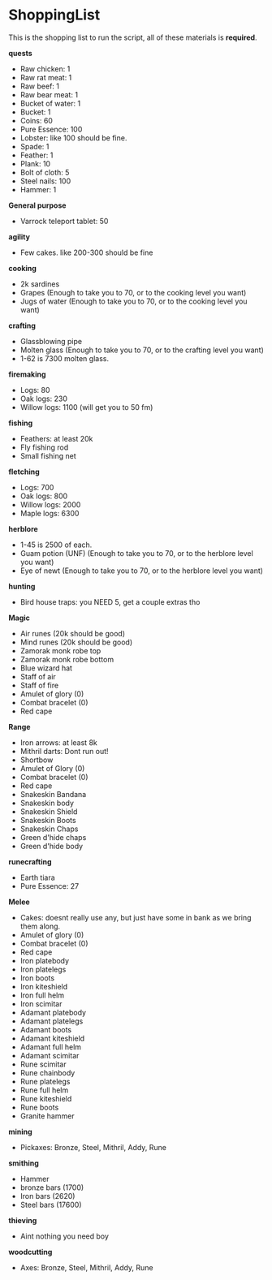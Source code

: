 # ShoppingList
This is the shopping list to run the script, all of these materials is **required**.

**quests**
- Raw chicken: 1
- Raw rat meat: 1
- Raw beef: 1
- Raw bear meat: 1
- Bucket of water: 1
- Bucket: 1
- Coins: 60
- Pure Essence: 100
- Lobster: like 100 should be fine.
- Spade: 1
- Feather: 1
- Plank: 10
- Bolt of cloth: 5
- Steel nails: 100
- Hammer: 1


**General purpose**
- Varrock teleport tablet: 50

**agility**
- Few cakes. like 200-300 should be fine

**cooking**
- 2k sardines
- Grapes (Enough to take you to 70, or to the cooking level you want)
- Jugs of water (Enough to take you to 70, or to the cooking level you want)

**crafting**
- Glassblowing pipe
- Molten glass (Enough to take you to 70, or to the crafting level you want)
- 1-62 is 7300 molten glass.

**firemaking**
- Logs: 80
- Oak logs: 230
- Willow logs: 1100 (will get you to 50 fm)

**fishing**
- Feathers: at least 20k
- Fly fishing rod
- Small fishing net

**fletching**
- Logs: 700
- Oak logs: 800
- Willow logs: 2000
- Maple logs: 6300

**herblore**
- 1-45 is 2500 of each.
- Guam potion (UNF) (Enough to take you to 70, or to the herblore level you want)
- Eye of newt (Enough to take you to 70, or to the herblore level you want)

**hunting**
- Bird house traps: you NEED 5, get a couple extras tho

**Magic**
- Air runes (20k should be good)
- Mind runes (20k should be good)
- Zamorak monk robe top
- Zamorak monk robe bottom
- Blue wizard hat
- Staff of air
- Staff of fire
- Amulet of glory (0)
- Combat bracelet (0)
- Red cape

**Range**
- Iron arrows: at least 8k
- Mithril darts: Dont run out!
- Shortbow
- Amulet of Glory (0)
- Combat bracelet (0)
- Red cape
- Snakeskin Bandana
- Snakeskin body
- Snakeskin Shield
- Snakeskin Boots
- Snakeskin Chaps
- Green d'hide chaps
- Green d'hide body

**runecrafting**
- Earth tiara
- Pure Essence: 27

**Melee**
- Cakes: doesnt really use any, but just have some in bank as we bring them along.
- Amulet of glory (0)
- Combat bracelet (0)
- Red cape
- Iron platebody
- Iron platelegs
- Iron boots
- Iron kiteshield
- Iron full helm
- Iron scimitar
- Adamant platebody
- Adamant platelegs
- Adamant boots
- Adamant kiteshield
- Adamant full helm
- Adamant scimitar
- Rune scimitar
- Rune chainbody
- Rune platelegs
- Rune full helm
- Rune kiteshield
- Rune boots
- Granite hammer

**mining**
- Pickaxes: Bronze, Steel, Mithril, Addy, Rune

**smithing**
- Hammer
- bronze bars (1700)
- Iron bars (2620)
- Steel bars (17600)

**thieving**
- Aint nothing you need boy

**woodcutting**
- Axes: Bronze, Steel, Mithril, Addy, Rune
